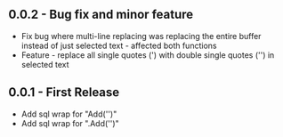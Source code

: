 ## 0.0.2 - Bug fix and minor feature
* Fix bug where multi-line replacing was replacing the entire
  buffer instead of just selected text - affected both functions
* Feature - replace all single quotes (') with double single
  quotes ('') in selected text
## 0.0.1 - First Release
* Add sql wrap for "Add('')"
* Add sql wrap for ".Add('')"
